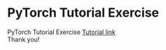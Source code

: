 # PyTorch Tutorial Exercise
PyTorch Tutorial Exercise
[Tutorial link](https://tutorials.pytorch.kr/?_gl=1*1e418vf*_ga*NTQwNTc2ODQxLjE2NTE1NTkyMjU.*_ga_LZRD6GXDLF*MTY1MzkwNzM5My45LjEuMTY1MzkwOTk1My42MA..*_ga_L5NC8SBFPY*MTY1MzkwOTk1My4xLjAuMTY1MzkwOTk1My42MA..*_ga_LEHG248408*MTY1MzkwOTk1My4xLjAuMTY1MzkwOTk1My42MA..)   
Thank you!
